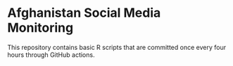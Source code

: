 # Afghanistan Social Media Monitoring

This repository contains basic R scripts that are committed once every four hours through GitHub actions.
